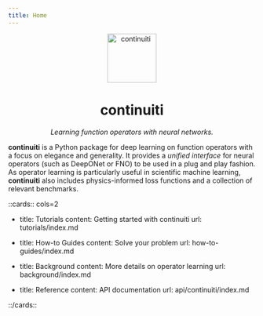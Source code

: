 ```yaml
---
title: Home
---
```


<div align="center">

<img alt="continuiti" src="https://aai-institute.github.io/continuiti/img/icon.png" width="100">

<h1>continuiti</h1>

<i>Learning function operators with neural networks.</i>

</div>

**continuiti** is a Python package for deep learning on function operators with
a focus on elegance and generality. It provides a _unified interface_ for neural
operators (such as DeepONet or FNO) to be used in a plug and play fashion. As
operator learning is particularly useful in scientific machine learning,
**continuiti** also includes physics-informed loss functions and a collection of
relevant benchmarks.

::cards:: cols=2

- title: Tutorials
  content: Getting started with continuiti
  url: tutorials/index.md

- title: How-to Guides
  content: Solve your problem
  url: how-to-guides/index.md

- title: Background
  content: More details on operator learning
  url: background/index.md

- title: Reference
  content: API documentation
  url: api/continuiti/index.md

::/cards::
